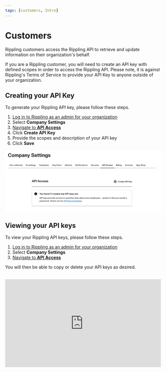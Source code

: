 ```yaml
---
tags: [customers, Intro]
---
```


# Customers

Rippling customers access the Rippling API to retrieve and update information on their organization's behalf.

If you are a Rippling customer, you will need to create an API key with defined scopes in order to access the Rippling API. Please note, it is against Rippling's Terms of Service to provide your API Key to anyone outside of your organization.

## Creating your API Key

To generate your Rippling API key, please follow these steps.

1. [Log in to Rippling as an admin for your organization](https://app.rippling.com/login)
2. Select **Company Settings**
3. [Navigate to **API Access**](https://app.rippling.com/company-settings/api-access)
4. Click **Create API Key**
5. Provide the scopes and description of your API key
6. Click **Save**

![APIKey](../../assets/images/Api_Access_settings.png)

## Viewing your API keys

To view your Rippling API keys, please follow these steps.

1. [Log in to Rippling as an admin for your organization](https://app.rippling.com/login)
2. Select **Company Settings**
3. [Navigate to **API Access**](https://app.rippling.com/company-settings/api-access)

You will then be able to copy or delete your API keys as desired.

<br />

<div style="position: relative; padding-bottom: 56.25%; height: 0;"><iframe src="https://www.loom.com/embed/c4aada9958f94c35b793e181e38a2eef" frameborder="0" webkitallowfullscreen mozallowfullscreen allowfullscreen style="position: absolute; top: 0; left: 0; width: 100%; height: 100%;"></iframe></div>
